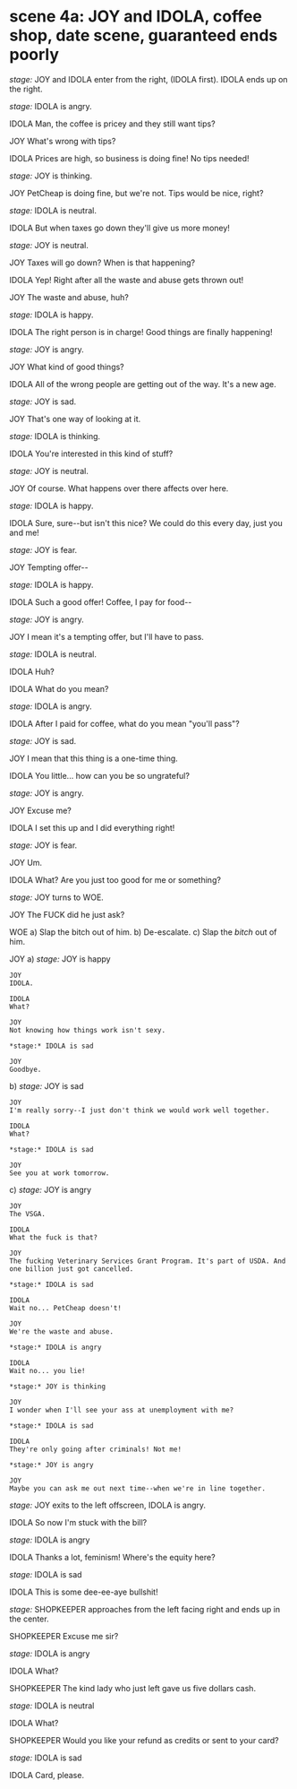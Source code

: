 # scene 4a: JOY and IDOLA, coffee shop, date scene, guaranteed ends poorly

*stage:* JOY and IDOLA enter from the right, (IDOLA first). IDOLA ends up on the right.

*stage:* IDOLA is angry.

IDOLA
Man, the coffee is pricey and they still want tips?

JOY
What's wrong with tips?

IDOLA
Prices are high, so business is doing fine! No tips needed!

*stage:* JOY is thinking.

JOY
PetCheap is doing fine, but we're not. Tips would be nice, right?

*stage:* IDOLA is neutral.

IDOLA
But when taxes go down they'll give us more money!

*stage:* JOY is neutral.

JOY
Taxes will go down? When is that happening?

IDOLA
Yep! Right after all the waste and abuse gets thrown out!

JOY
The waste and abuse, huh?

*stage:* IDOLA is happy.

IDOLA
The right person is in charge! Good things are finally happening!

*stage:* JOY is angry.

JOY
What kind of good things?

IDOLA
All of the wrong people are getting out of the way. It's a new age.

*stage:* JOY is sad.

JOY
That's one way of looking at it.

*stage:* IDOLA is thinking.

IDOLA
You're interested in this kind of stuff?

*stage:* JOY is neutral.

JOY
Of course. What happens over there affects over here.

*stage:* IDOLA is happy.

IDOLA
Sure, sure--but isn't this nice? We could do this every day, just you and me!

*stage:* JOY is fear.

JOY
Tempting offer--

*stage:* IDOLA is happy.

IDOLA
Such a good offer! Coffee, I pay for food--

*stage:* JOY is angry.

JOY
I mean it's a tempting offer, but I'll have to pass.

*stage:* IDOLA is neutral.

IDOLA
Huh?

IDOLA
What do you mean?

*stage:* IDOLA is angry.

IDOLA
After I paid for coffee, what do you mean "you'll pass"?

*stage:* JOY is sad.

JOY
I mean that this thing is a one-time thing.

IDOLA
You little... how can you be so ungrateful?

*stage:* JOY is angry.

JOY
Excuse me?

IDOLA
I set this up and I did everything right!

*stage:* JOY is fear.

JOY
Um.

IDOLA
What? Are you just too good for me or something?

*stage:* JOY turns to WOE.

JOY
The FUCK did he just ask?

WOE
a) Slap the bitch out of him.
b) De-escalate.
c) Slap the *bitch* out of him.

JOY
a)
    *stage:* JOY is happy

    JOY
    IDOLA.

    IDOLA
    What?

    JOY
    Not knowing how things work isn't sexy.

    *stage:* IDOLA is sad

    JOY
    Goodbye.


b)
    *stage:* JOY is sad

    JOY
    I'm really sorry--I just don't think we would work well together.

    IDOLA
    What?

    *stage:* IDOLA is sad

    JOY
    See you at work tomorrow.


c)
    *stage:* JOY is angry

    JOY
    The VSGA.

    IDOLA
    What the fuck is that?

    JOY
    The fucking Veterinary Services Grant Program. It's part of USDA. And one billion just got cancelled.

    *stage:* IDOLA is sad

    IDOLA
    Wait no... PetCheap doesn't!

    JOY
    We're the waste and abuse.

    *stage:* IDOLA is angry

    IDOLA
    Wait no... you lie!

    *stage:* JOY is thinking

    JOY
    I wonder when I'll see your ass at unemployment with me?

    *stage:* IDOLA is sad

    IDOLA
    They're only going after criminals! Not me!

    *stage:* JOY is angry

    JOY
    Maybe you can ask me out next time--when we're in line together.


*stage:* JOY exits to the left offscreen, IDOLA is angry.

IDOLA
So now I'm stuck with the bill?

*stage:* IDOLA is angry

IDOLA
Thanks a lot, feminism! Where's the equity here?

*stage:* IDOLA is sad

IDOLA
This is some dee-ee-aye bullshit!

*stage:* SHOPKEEPER approaches from the left facing right and ends up in the center.

SHOPKEEPER
Excuse me sir?

*stage:* IDOLA is angry

IDOLA
What?

SHOPKEEPER
The kind lady who just left gave us five dollars cash.

*stage:* IDOLA is neutral

IDOLA
What?

SHOPKEEPER
Would you like your refund as credits or sent to your card?

*stage:* IDOLA is sad

IDOLA
Card, please.
